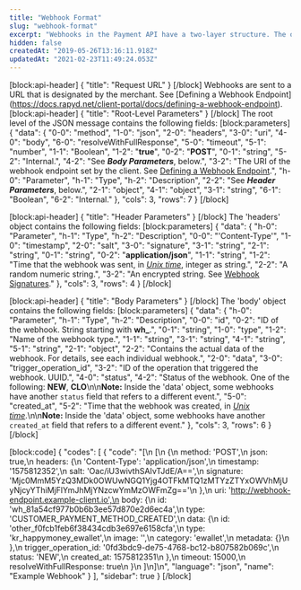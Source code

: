 ```yaml
---
title: "Webhook Format"
slug: "webhook-format"
excerpt: "Webhooks in the Payment API have a two-layer structure. The outer layer, or wrapper layer, contains basic information about the webhook, and the 'data' object inside the 'body' object contains the specific information generated by the trigger event. In some cases, the data is an entire data object, such as a payment or an identity verification inquiry.\n\nThis page describes the wrapper layer in Payment API webhooks. For details about the 'data' section, see each individual webhook and the 'object' pages in the same section.\n\nWebhooks in the Point-of-Sale API have a one-layer structure that is unique to each webhook."
hidden: false
createdAt: "2019-05-26T13:16:11.918Z"
updatedAt: "2021-02-23T11:49:24.053Z"
---
```

[block:api-header]
{
  "title": "Request URL"
}
[/block]
Webhooks are sent to a URL that is designated by the merchant. See [Defining a Webhook Endpoint] (https://docs.rapyd.net/client-portal/docs/defining-a-webhook-endpoint).
[block:api-header]
{
  "title": "Root-Level Parameters"
}
[/block]
The root level of the JSON message contains the following fields:
[block:parameters]
{
  "data": {
    "0-0": "method",
    "1-0": "json",
    "2-0": "headers",
    "3-0": "uri",
    "4-0": "body",
    "6-0": "resolveWithFullResponse",
    "5-0": "timeout",
    "5-1": "number",
    "1-1": "Boolean",
    "1-2": "**true**",
    "0-2": "**POST**",
    "0-1": "string",
    "5-2": "Internal.",
    "4-2": "See ***Body Parameters***, below.",
    "3-2": "The URI of the webhook endpoint set by the client. See [Defining a Webhook Endpoint](doc:defining-a-webhook-endpoint).",
    "h-0": "Parameter",
    "h-1": "Type",
    "h-2": "Description",
    "2-2": "See ***Header Parameters***, below.",
    "2-1": "object",
    "4-1": "object",
    "3-1": "string",
    "6-1": "Boolean",
    "6-2": "Internal."
  },
  "cols": 3,
  "rows": 7
}
[/block]

[block:api-header]
{
  "title": "Header Parameters"
}
[/block]
The 'headers' object contains the following fields:
[block:parameters]
{
  "data": {
    "h-0": "Parameter",
    "h-1": "Type",
    "h-2": "Description",
    "0-0": "'Content-Type'",
    "1-0": "timestamp",
    "2-0": "salt",
    "3-0": "signature",
    "3-1": "string",
    "2-1": "string",
    "0-1": "string",
    "0-2": "**application/json**",
    "1-1": "string",
    "1-2": "Time that the webhook was sent, in [*Unix time*](ref:glossary), integer as string.",
    "2-2": "A random numeric string.",
    "3-2": "An encrypted string. See [Webhook Signatures](ref:webhook-signatures)."
  },
  "cols": 3,
  "rows": 4
}
[/block]

[block:api-header]
{
  "title": "Body Parameters"
}
[/block]
The 'body' object contains the following fields:
[block:parameters]
{
  "data": {
    "h-0": "Parameter",
    "h-1": "Type",
    "h-2": "Description",
    "0-0": "id",
    "0-2": "ID of the webhook. String starting with **wh_**.",
    "0-1": "string",
    "1-0": "type",
    "1-2": "Name of the webhook type.",
    "1-1": "string",
    "3-1": "string",
    "4-1": "string",
    "5-1": "string",
    "2-1": "object",
    "2-2": "Contains the actual data of the webhook. For details, see each individual webhook.",
    "2-0": "data",
    "3-0": "trigger_operation_id",
    "3-2": "ID of the operation that triggered the webhook. UUID.",
    "4-0": "status",
    "4-2": "Status of the webhook. One of the following: **NEW**, **CLO**\n\n**Note:** Inside the 'data' object, some webhooks have another `status` field that refers to a different event.",
    "5-0": "created_at",
    "5-2": "Time that the webhook was created, in [*Unix time*](ref:glossary).\n\n**Note:** Inside the 'data' object, some webhooks have another `created_at` field that refers to a different event."
  },
  "cols": 3,
  "rows": 6
}
[/block]

[block:code]
{
  "codes": [
    {
      "code": "[\n    [\n        {\n            method: 'POST',\n            json: true,\n            headers: {\n                'Content-Type': 'application/json',\n                timestamp: '1575812352',\n                salt: 'Oac/iU3wivthSAIvTJdE/A==',\n                signature: 'Mjc0MmM5YzQ3MDk0OWUwNGQ1Yjg4OTFkMTQ1zMTYzZTYxOWVhMjUyNjcyYThiMjFlYmJhMjYNzcwYmMzOWFmZg=='\n            },\n            uri: 'http://webhook-endpoint.example-client.io',\n            body: {\n                id: 'wh_81a54cf977b0b6b3ee57d870e2d6ec4a',\n                type: 'CUSTOMER_PAYMENT_METHOD_CREATED',\n                data: {\n                    id: 'other_f0fcb1feb6f38434cdb3e697e6158cfa',\n                    type: 'kr_happymoney_ewallet',\n                    image: '',\n                    category: 'ewallet',\n                    metadata: {}\n                },\n                trigger_operation_id: '0fd3bdc9-de75-4768-bc12-b807582b069c',\n                status: 'NEW',\n                created_at: 1575812351\n            },\n            timeout: 15000,\n            resolveWithFullResponse: true\n        }\n    ]\n]\n",
      "language": "json",
      "name": "Example Webhook"
    }
  ],
  "sidebar": true
}
[/block]